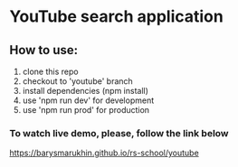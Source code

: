 # YouTube search application
## How to use:
1.  clone this repo
2.  checkout to 'youtube' branch
3.  install dependencies (npm install)
4.  use 'npm run dev' for development
5.  use 'npm run prod' for production
### To watch live demo, please, follow the link below
 https://barysmarukhin.github.io/rs-school/youtube
